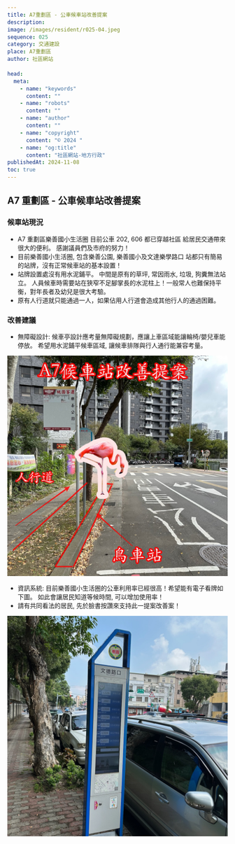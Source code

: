 ```yaml
---
title: A7重劃區 - 公車候車站改善提案
description:
image: /images/resident/r025-04.jpeg
sequence: 025
category: 交通建設
place: A7重劃區
author: 社區網站

head:
  meta:
    - name: "keywords"
      content: ""
    - name: "robots"
      content: ""
    - name: "author"
      content: ""
    - name: "copyright"
      content: "© 2024 "
    - name: "og:title"
      content: "社區網站-地方行政"
publishedAt: 2024-11-08
toc: true
---
```


## A7 重劃區 - 公車候車站改善提案

### 候車站現況

- A7 重劃區樂善國小生活圈 目前公車 202, 606 都已穿越社區 給居民交通帶來很大的便利。 感謝議員們及市府的努力！
- 目前樂善國小生活圈, 包含樂善公園, 樂善國小及文達樂學路口 站都只有簡易的站牌，沒有正常候車站的基本設置！
- 站牌設置處沒有用水泥鋪平。 中間是原有的草坪, 常因雨水, 垃圾, 狗糞無法站立。 人員候車時需要站在狹窄不足腳掌長的水泥柱上！一般常人也難保持平衡，對年長者及幼兒是很大考驗。
- 原有人行道就只能通過一人，如果佔用人行道會造成其他行人的通過困難。

### 改善建議

- 無障礙設計: 候車亭設計應考量無障礙規劃，應讓上車區域能讓輪椅/嬰兒車能停放。 希望用水泥鋪平候車區域, 讓候車排隊與行人通行能兼容考量。

![r025-04.jpeg](/images/resident/r025-04.jpeg)

- 資訊系統: 目前樂善國小生活圈的公車利用率已經很高！希望能有電子看牌如下圖。 如此會讓居民知道等候時間, 可以增加使用率！
- 請有共同看法的居民, 先於臉書按讚來支持此一提案改善案！

![r025-01.jpeg](/images/resident/r025-01.jpeg)
